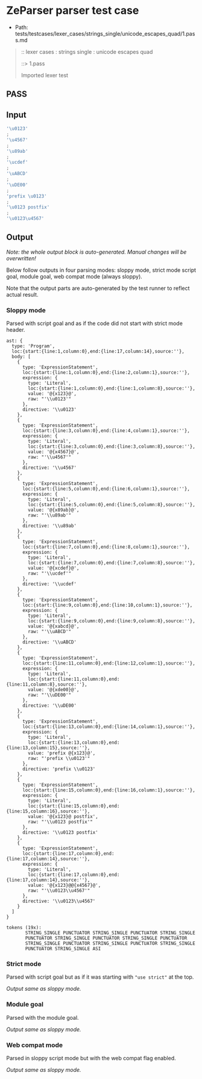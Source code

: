 # ZeParser parser test case

- Path: tests/testcases/lexer_cases/strings_single/unicode_escapes_quad/1.pass.md

> :: lexer cases : strings single : unicode escapes quad
>
> ::> 1.pass
>
> Imported lexer test

## PASS

## Input

`````js
'\u0123'
;
'\u4567'
;
'\u89ab'
;
'\ucdef'
;
'\uABCD'
;
'\uDE00'
;
'prefix \u0123'
;
'\u0123 postfix'
;
'\u0123\u4567'
`````

## Output

_Note: the whole output block is auto-generated. Manual changes will be overwritten!_

Below follow outputs in four parsing modes: sloppy mode, strict mode script goal, module goal, web compat mode (always sloppy).

Note that the output parts are auto-generated by the test runner to reflect actual result.

### Sloppy mode

Parsed with script goal and as if the code did not start with strict mode header.

`````
ast: {
  type: 'Program',
  loc:{start:{line:1,column:0},end:{line:17,column:14},source:''},
  body: [
    {
      type: 'ExpressionStatement',
      loc:{start:{line:1,column:0},end:{line:2,column:1},source:''},
      expression: {
        type: 'Literal',
        loc:{start:{line:1,column:0},end:{line:1,column:8},source:''},
        value: '@{x123}@',
        raw: "'\\u0123'"
      },
      directive: '\\u0123'
    },
    {
      type: 'ExpressionStatement',
      loc:{start:{line:3,column:0},end:{line:4,column:1},source:''},
      expression: {
        type: 'Literal',
        loc:{start:{line:3,column:0},end:{line:3,column:8},source:''},
        value: '@{x4567}@',
        raw: "'\\u4567'"
      },
      directive: '\\u4567'
    },
    {
      type: 'ExpressionStatement',
      loc:{start:{line:5,column:0},end:{line:6,column:1},source:''},
      expression: {
        type: 'Literal',
        loc:{start:{line:5,column:0},end:{line:5,column:8},source:''},
        value: '@{x89ab}@',
        raw: "'\\u89ab'"
      },
      directive: '\\u89ab'
    },
    {
      type: 'ExpressionStatement',
      loc:{start:{line:7,column:0},end:{line:8,column:1},source:''},
      expression: {
        type: 'Literal',
        loc:{start:{line:7,column:0},end:{line:7,column:8},source:''},
        value: '@{xcdef}@',
        raw: "'\\ucdef'"
      },
      directive: '\\ucdef'
    },
    {
      type: 'ExpressionStatement',
      loc:{start:{line:9,column:0},end:{line:10,column:1},source:''},
      expression: {
        type: 'Literal',
        loc:{start:{line:9,column:0},end:{line:9,column:8},source:''},
        value: '@{xabcd}@',
        raw: "'\\uABCD'"
      },
      directive: '\\uABCD'
    },
    {
      type: 'ExpressionStatement',
      loc:{start:{line:11,column:0},end:{line:12,column:1},source:''},
      expression: {
        type: 'Literal',
        loc:{start:{line:11,column:0},end:{line:11,column:8},source:''},
        value: '@{xde00}@',
        raw: "'\\uDE00'"
      },
      directive: '\\uDE00'
    },
    {
      type: 'ExpressionStatement',
      loc:{start:{line:13,column:0},end:{line:14,column:1},source:''},
      expression: {
        type: 'Literal',
        loc:{start:{line:13,column:0},end:{line:13,column:15},source:''},
        value: 'prefix @{x123}@',
        raw: "'prefix \\u0123'"
      },
      directive: 'prefix \\u0123'
    },
    {
      type: 'ExpressionStatement',
      loc:{start:{line:15,column:0},end:{line:16,column:1},source:''},
      expression: {
        type: 'Literal',
        loc:{start:{line:15,column:0},end:{line:15,column:16},source:''},
        value: '@{x123}@ postfix',
        raw: "'\\u0123 postfix'"
      },
      directive: '\\u0123 postfix'
    },
    {
      type: 'ExpressionStatement',
      loc:{start:{line:17,column:0},end:{line:17,column:14},source:''},
      expression: {
        type: 'Literal',
        loc:{start:{line:17,column:0},end:{line:17,column:14},source:''},
        value: '@{x123}@@{x4567}@',
        raw: "'\\u0123\\u4567'"
      },
      directive: '\\u0123\\u4567'
    }
  ]
}

tokens (19x):
       STRING_SINGLE PUNCTUATOR STRING_SINGLE PUNCTUATOR STRING_SINGLE
       PUNCTUATOR STRING_SINGLE PUNCTUATOR STRING_SINGLE PUNCTUATOR
       STRING_SINGLE PUNCTUATOR STRING_SINGLE PUNCTUATOR STRING_SINGLE
       PUNCTUATOR STRING_SINGLE ASI
`````

### Strict mode

Parsed with script goal but as if it was starting with `"use strict"` at the top.

_Output same as sloppy mode._

### Module goal

Parsed with the module goal.

_Output same as sloppy mode._

### Web compat mode

Parsed in sloppy script mode but with the web compat flag enabled.

_Output same as sloppy mode._
